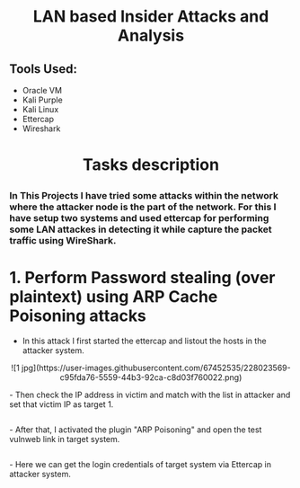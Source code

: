 # <p align="center"> LAN based Insider Attacks and Analysis </p>
## Tools Used:
- Oracle VM
- Kali Purple
- Kali Linux
- Ettercap  
- Wireshark

# <p align="center"> Tasks description </p>
### In This Projects I have tried some attacks within the network where the attacker node is the part of the network. For this I have setup two systems and used ettercap for performing some LAN attackes in detecting it while capture the packet traffic using WireShark.

# 1. Perform Password stealing (over plaintext) using ARP Cache Poisoning attacks
- In this attack I first started the ettercap and listout the hosts in the attacker system.
<p align="center">
          ![1 jpg](https://user-images.githubusercontent.com/67452535/228023569-c95fda76-5559-44b3-92ca-c8d03f760022.png)
 <br/>
</p>
- Then check the IP address in victim and match with the list in attacker and set that victim IP as target 1.
<p align="center">
          <img src=""/> <br/>
</p>
- After that, I activated the plugin "ARP Poisoning" and open the test vulnweb link in target system.
<p align="center">
          <img src=""/> <br/>
</p>
- Here we can get the login credentials of target system via Ettercap in attacker system.
<p align="center">
          <img src=""/> <br/>
</p>
